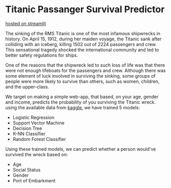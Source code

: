 # Titanic Passanger Survival Predictor  

[hosted on streamlit](https://karan51ngh-titanicpassangersurvivalpr-survival-predictor-hd1q3s.streamlitapp.com/)

The sinking of the RMS Titanic is one of the most infamous shipwrecks in history. On April 15, 1912, during her maiden voyage, the Titanic sank after colliding with an iceberg, killing 1502 out of 2224 passengers and crew. This sensational tragedy shocked the international community and led to better safety regulations for ships.

One of the reasons that the shipwreck led to such loss of life was that there were not enough lifeboats for the passengers and crew. Although there was some element of luck involved in surviving the sinking, some groups of people were more likely to survive than others, such as women, children, and the upper-class.


We target on making a simple web-app, that based, on your age, gender and income, predicts the probability of you surviving the Titanic wreck.  
using the available data from [kaggle](https://www.kaggle.com/c/titanic/data), we have trained 5 models:  
- Logistic Regression
- Support Vector Machine
- Decision Tree
- K-NN Classifier 
- Random Forest Classifier

Using these trained models, we can predict whether a person would've survived the wreck based on:  
- Age
- Social Status
- Gender
- Port of Embarkment
